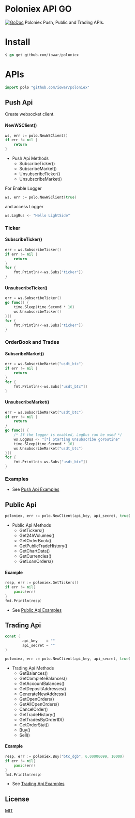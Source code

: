 # Poloniex API GO
[![GoDoc](https://godoc.org/github.com/iowar/poloniex?status.svg)](https://godoc.org/github.com/iowar/poloniex)
Poloniex Push, Public and Trading APIs.
# Install
~~~ go
$ go get github.com/iowar/poloniex
~~~ 

# APIs
~~~go
import polo "github.com/iowar/poloniex"
~~~
## Push Api
Create websocket client.
#### NewWSClient()
~~~go
ws, err := polo.NewWSClient()
if err != nil {
    return
}
~~~
* Push Api Methods
    * SubscribeTicker()
    * SubscribeMarket()
    * UnsubscribeTicker()
    * UnsubscribeMarket()

For Enable Logger 
~~~go
ws, err := polo.NewWSClient(true)
~~~
and access Logger
~~~go
ws.LogBus <- "Hello LightSide"
~~~



### Ticker
#### SubscribeTicker()
~~~go
err = ws.SubscribeTicker()
if err != nil {
    return
}
for {
    fmt.Println(<-ws.Subs["ticker"])
}
~~~
#### UnsubscribeTicker()
~~~go
err = ws.SubscribeTicker()
go func() {
    time.Sleep(time.Second * 10)
    ws.UnsubscribeTicker()
}()
for {
    fmt.Println(<-ws.Subs["ticker"])
}
~~~

### OrderBook and Trades
#### SubscribeMarket()
~~~go
err = ws.SubscribeMarket("usdt_btc")
if err != nil {
    return
}
for {
    fmt.Println(<-ws.Subs["usdt_btc"])
}
~~~
#### UnsubscribeMarket()
~~~go
err = ws.SubscribeMarket("usdt_btc")
if err != nil {
    return
}
go func() {
    /* If the logger is enabled, LogBus can be used */
    ws.LogBus <- "[*] Starting Unsubscribe goroutine"
    time.Sleep(time.Second * 10)
    ws.UnsubscribeMarket("usdt_btc")
}()
for {
    fmt.Println(<-ws.Subs["usdt_btc"])
}
~~~~

### Examples
* See [Push Api Examples](https://github.com/iowar/poloniex/tree/master/examples/push)

## Public Api
~~~go
poloniex, err := polo.NewClient(api_key, api_secret, true)
~~~
* Public Api Methods
    * GetTickers()
    * Get24hVolumes()
    * GetOrderBook()
    * GetPublicTradeHistory()
    * GetChartData()
    * GetCurrencies()
    * GetLoanOrders()
    
#### Example
~~~go
resp, err := poloniex.GetTickers()
if err != nil{
    panic(err)
}
fmt.Println(resp)
~~~
* See [Public Api Examples](https://github.com/iowar/poloniex/tree/master/examples/public)

## Trading Api
~~~go
const (
        api_key    = ""
        api_secret = ""
)
~~~
~~~go
poloniex, err := polo.NewClient(api_key, api_secret, true)
~~~ 

* Trading Api Methods
    * GetBalances()
    * GetCompleteBalances()
    * GetAccountBalances()
    * GetDepositAddresses()
    * GenerateNewAddress()
    * GetOpenOrders()
    * GetAllOpenOrders()
    * CancelOrder()
    * GetTradeHistory()
    * GetTradesByOrderID()
    * GetOrderStat()
    * Buy()
    * Sell()


#### Example
~~~go
resp, err := poloniex.Buy("btc_dgb", 0.00000099, 10000)
if err != nil{
    panic(err)
}
fmt.Println(resp)
~~~
* See [Trading Api Examples](https://github.com/iowar/poloniex/tree/master/examples/trading)

License
----
[MIT](https://github.com/iowar/poloniex/blob/master/LICENSE)

